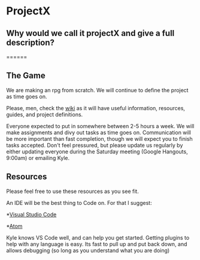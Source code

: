 # ProjectX
## Why would we call it projectX and give a full description?
======

## The Game
We are making an rpg from scratch. We will continue to define the project as time goes on. 

Please, men, check the [wiki]() as it will have useful information, resources, guides, and project definitions.

Everyone expected to put in somewhere between 2-5 hours a week. We will make assignments and divy out tasks as time goes on. Communication will be more important than fast completion, though we will expect you to finish tasks accepted. Don't feel pressured, but please update us regularly by either updating everyone during the Saturday meeting (Google Hangouts, 9:00am) or emailing Kyle.



## Resources
Please feel free to use these resources as you see fit. 

An IDE will be the best thing to Code on. For that I suggest:

*[Visual Studio Code](https://code.visualstudio.com/ "VS Code")

*[Atom](https://atom.io/ "Atom")

Kyle knows VS Code well, and can help you get started. Getting plugins to help with any language is easy. Its fast to pull up and put back down, and allows debugging (so long as you understand what you are doing)
